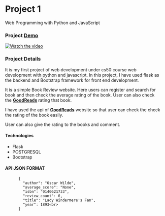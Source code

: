 # Project 1

Web Programming with Python and JavaScript


### Project [Demo](https://www.youtube.com/watch?v=Vy_t64Z2twk&t=90s)

[![Watch the video](http://i3.ytimg.com/vi/Vy_t64Z2twk/maxresdefault.jpg)](https://www.youtube.com/watch?v=Vy_t64Z2twk&t=90s)

### Project Details

It is my first project of web development under cs50 course web development with python and javascript. In this project, I have used flask as the backend and Bootstrap framework for front end development.

It is a simple Book Review website. Here users can register and search for book and then check the average rating of the book. User can also check the <b>[GoodReads](http://goodreads.com/)</b> rating that book.

I have used the api of <b>[GoodReads](http://goodreads.com/)</b> website so that user can check the check the rating of the book easily.

User can also give the rating to the books and comment.

#### Technologies
* Flask
* POSTGRESQL
* Bootstrap


#### API JSON FORMAT

```
      {
        "author": "Oscar Wilde",
        "average_score": "None",
        "isbn": "0140621733",
        "review_count": 0, 
        "title": "Lady Windermere's Fan",
        "year": 1893<br>
      }
 ```
